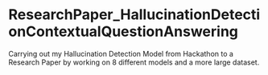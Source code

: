 # ResearchPaper_HallucinationDetectionContextualQuestionAnswering
Carrying out my Hallucination Detection Model from Hackathon to a Research Paper by working on 8 different models and a more large dataset.
